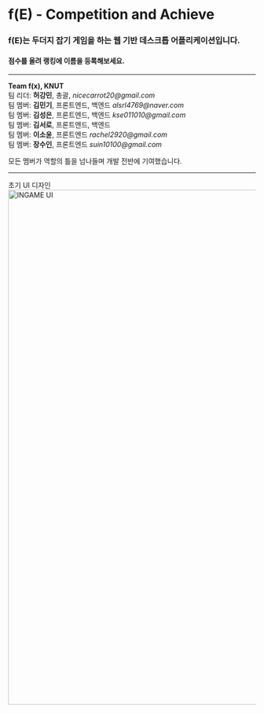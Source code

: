 f(E) - Competition and Achieve 
===
### f(E)는 두더지 잡기 게임을 하는 웹 기반 데스크톱 어플리케이션입니다.
#### 점수를 올려 랭킹에 이름을 등록해보세요.

<hr />
<strong>Team f(x), KNUT</strong><br />
팀 리더: <strong>허강민</strong>, 총괄, <i>nicecarrot20@gmail.com</i><br />
팀 멤버: <strong>김민기</strong>, 프론트엔드, 백엔드 <i>alsrl4769@naver.com</i><br />
팀 멤버: <strong>김성은</strong>, 프론트엔드, 백엔드 <i>kse011010@gmail.com</i><br />
팀 멤버: <strong>김서로</strong>, 프론트엔드, 백엔드 <i></i><br />
팀 멤버: <strong>이소윤</strong>, 프론트엔드 <i>rachel2920@gmail.com</i><br />
팀 멤버: <strong>장수인</strong>, 프론트엔드 <i>suin10100@gmail.com</i><br />

모든 멤버가 역할의 틀을 넘나들며 개발 전반에 기여했습니다.<br />
<hr />

초기 UI 디자인
<img width="1048" alt="INGAME UI" src="https://user-images.githubusercontent.com/81793748/175230024-52dc3b48-2e44-4f93-ad0d-258ad66b832d.png">
